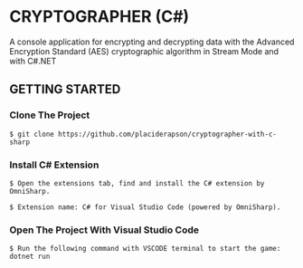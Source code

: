 # CRYPTOGRAPHER (C#)
A console application for encrypting and decrypting data with the Advanced Encryption Standard (AES) cryptographic algorithm in Stream Mode and with C#.NET

## GETTING STARTED

### Clone The Project

```
$ git clone https://github.com/placiderapson/cryptographer-with-c-sharp
```

### Install C# Extension

```
$ Open the extensions tab, find and install the C# extension by OmniSharp. 
```
```
$ Extension name: C# for Visual Studio Code (powered by OmniSharp).
```

### Open The Project With Visual Studio Code

```
$ Run the following command with VSCODE terminal to start the game: dotnet run
```
